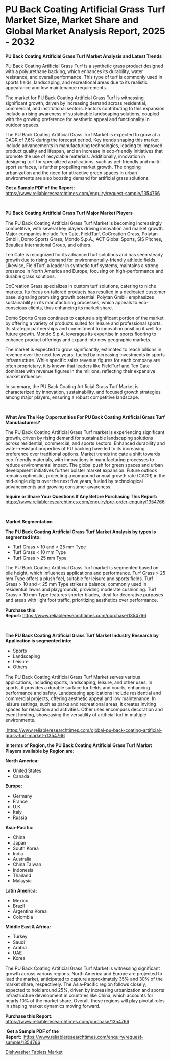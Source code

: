 <p><h1>PU Back Coating Artificial Grass Turf Market Size, Market Share and Global Market Analysis Report, 2025 - 2032</h1></p><p><strong>PU Back Coating Artificial Grass Turf Market Analysis and Latest Trends</strong></p>
<p><p>PU Back Coating Artificial Grass Turf is a synthetic grass product designed with a polyurethane backing, which enhances its durability, water resistance, and overall performance. This type of turf is commonly used in sports fields, landscaping, and recreational areas due to its realistic appearance and low maintenance requirements. </p><p>The market for PU Back Coating Artificial Grass Turf is witnessing significant growth, driven by increasing demand across residential, commercial, and institutional sectors. Factors contributing to this expansion include a rising awareness of sustainable landscaping solutions, coupled with the growing preference for aesthetic appeal and functionality in outdoor spaces. </p><p>The PU Back Coating Artificial Grass Turf Market is expected to grow at a CAGR of 7.6% during the forecast period. Key trends shaping this market include advancements in manufacturing technologies, leading to improved product quality and lifespan, and an increase in eco-friendly initiatives that promote the use of recyclable materials. Additionally, innovation in designing turf for specialized applications, such as pet-friendly and multi-sport surfaces, is further propelling market growth. The ongoing urbanization and the need for attractive green spaces in urban environments are also boosting demand for artificial grass solutions.</p></p>
<p><strong>Get a Sample PDF of the Report:&nbsp;</strong> <a href="https://www.reliableresearchtimes.com/enquiry/request-sample/1354766?utm_campaign=2183&utm_medium=2&utm_source=Github&utm_content=ia&utm_term=07022025&utm_id=pu-back-coating-artificial-grass-turf">https://www.reliableresearchtimes.com/enquiry/request-sample/1354766</a></p>
<p>&nbsp;</p>
<p><strong>PU Back Coating Artificial Grass Turf Major Market Players</strong></p>
<p><p>The PU Back Coating Artificial Grass Turf Market is becoming increasingly competitive, with several key players driving innovation and market growth. Major companies include Ten Cate, FieldTurf, CoCreation Grass, Polytan GmbH, Domo Sports Grass, Mondo S.p.A., ACT Global Sports, SIS Pitches, Beaulieu International Group, and others.</p><p>Ten Cate is recognized for its advanced turf solutions and has seen steady growth due to rising demand for environmentally-friendly athletic fields. Likewise, FieldTurf, a leader in synthetic turf systems, maintains a strong presence in North America and Europe, focusing on high-performance and durable grass solutions.</p><p>CoCreation Grass specializes in custom turf solutions, catering to niche markets. Its focus on tailored products has resulted in a dedicated customer base, signaling promising growth potential. Polytan GmbH emphasizes sustainability in its manufacturing processes, which appeals to eco-conscious clients, thus enhancing its market share.</p><p>Domo Sports Grass continues to capture a significant portion of the market by offering a variety of products suited for leisure and professional sports. Its strategic partnerships and commitment to innovation position it well for future growth. Mondo S.p.A. leverages its expertise in sports flooring to enhance product offerings and expand into new geographic markets.</p><p>The market is expected to grow significantly, estimated to reach billions in revenue over the next few years, fueled by increasing investments in sports infrastructure. While specific sales revenue figures for each company are often proprietary, it is known that leaders like FieldTurf and Ten Cate dominate with revenue figures in the millions, reflecting their expansive market influence.</p><p>In summary, the PU Back Coating Artificial Grass Turf Market is characterized by innovation, sustainability, and focused growth strategies among major players, ensuring a robust competitive landscape.</p></p>
<p>&nbsp;</p>
<p><strong>What Are The Key Opportunities For PU Back Coating Artificial Grass Turf Manufacturers?</strong></p>
<p><p>The PU Back Coating Artificial Grass Turf market is experiencing significant growth, driven by rising demand for sustainable landscaping solutions across residential, commercial, and sports sectors. Enhanced durability and water-resistant properties of PU backing have led to its increasing preference over traditional options. Market trends indicate a shift towards eco-friendly materials, with innovations in manufacturing processes to reduce environmental impact. The global push for green spaces and urban development initiatives further bolster market expansion. Future outlook remains optimistic, projecting a compound annual growth rate (CAGR) in the mid-single digits over the next five years, fueled by technological advancements and growing consumer awareness.</p></p>
<p><strong>Inquire or Share Your Questions If Any Before Purchasing This Report:</strong> <a href="https://www.reliableresearchtimes.com/enquiry/pre-order-enquiry/1354766?utm_campaign=2183&utm_medium=2&utm_source=Github&utm_content=ia&utm_term=07022025&utm_id=pu-back-coating-artificial-grass-turf">https://www.reliableresearchtimes.com/enquiry/pre-order-enquiry/1354766</a></p>
<p>&nbsp;</p>
<p><strong>Market Segmentation</strong></p>
<p><strong>The PU Back Coating Artificial Grass Turf Market Analysis by types is segmented into:</strong></p>
<p><ul><li>Turf Grass > 10 and < 25 mm Type</li><li>Turf Grass < 10 mm Type</li><li>Turf Grass > 25 mm Type</li></ul></p>
<p><p>The PU Back Coating Artificial Grass Turf market is segmented based on pile height, which influences applications and performance. Turf Grass > 25 mm Type offers a plush feel, suitable for leisure and sports fields. Turf Grass > 10 and < 25 mm Type strikes a balance, commonly used in residential lawns and playgrounds, providing moderate cushioning. Turf Grass < 10 mm Type features shorter blades, ideal for decorative purposes and areas with light foot traffic, prioritizing aesthetics over performance.</p></p>
<p><strong>Purchase this Report:&nbsp;</strong><a href="https://www.reliableresearchtimes.com/purchase/1354766?utm_campaign=2183&utm_medium=2&utm_source=Github&utm_content=ia&utm_term=07022025&utm_id=pu-back-coating-artificial-grass-turf">https://www.reliableresearchtimes.com/purchase/1354766</a></p>
<p>&nbsp;</p>
<p><strong>The PU Back Coating Artificial Grass Turf Market Industry Research by Application is segmented into:</strong></p>
<p><ul><li>Sports</li><li>Landscaping</li><li>Leisure</li><li>Others</li></ul></p>
<p><p>The PU Back Coating Artificial Grass Turf Market serves various applications, including sports, landscaping, leisure, and other uses. In sports, it provides a durable surface for fields and courts, enhancing performance and safety. Landscaping applications include residential and commercial projects, offering aesthetic appeal and low maintenance. In leisure settings, such as parks and recreational areas, it creates inviting spaces for relaxation and activities. Other uses encompass decoration and event hosting, showcasing the versatility of artificial turf in multiple environments.</p></p>
<p><a href="https://www.reliableresearchtimes.com/global-pu-back-coating-artificial-grass-turf-market-r1354766?utm_campaign=2183&utm_medium=2&utm_source=Github&utm_content=ia&utm_term=07022025&utm_id=pu-back-coating-artificial-grass-turf">&nbsp;https://www.reliableresearchtimes.com/global-pu-back-coating-artificial-grass-turf-market-r1354766</a></p>
<p><strong>In terms of Region, the PU Back Coating Artificial Grass Turf Market Players available by Region are:</strong></p>
<p>
    <p> <strong> North America: </strong>
        <ul>
            <li>United States</li>
            <li>Canada</li>
        </ul>
        </p> 
    <p> <strong> Europe: </strong>
        <ul>
            <li>Germany</li>
            <li>France</li>
            <li>U.K.</li>
            <li>Italy</li>
            <li>Russia</li>
        </ul>
        </p> 
    <p> <strong> Asia-Pacific: </strong>
        <ul>
            <li>China</li>
            <li>Japan</li>
            <li>South Korea</li>
            <li>India</li>
            <li>Australia</li>
            <li>China Taiwan</li>
            <li>Indonesia</li>
            <li>Thailand</li>
            <li>Malaysia</li>
        </ul>
        </p> 
    <p> <strong> Latin America: </strong>
        <ul>
            <li>Mexico</li>
            <li>Brazil</li>
            <li>Argentina Korea</li>
            <li>Colombia</li>
        </ul>
        </p> 
    <p> <strong> Middle East & Africa: </strong>
        <ul>
            <li>Turkey</li>
            <li>Saudi</li>
            <li>Arabia</li>
            <li>UAE</li>
            <li>Korea</li>
        </ul>
    </p>
    </p>
<p><p>The PU Back Coating Artificial Grass Turf Market is witnessing significant growth across various regions. North America and Europe are projected to lead the market, anticipated to capture approximately 35% and 30% of the market share, respectively. The Asia-Pacific region follows closely, expected to hold around 25%, driven by increasing urbanization and sports infrastructure development in countries like China, which accounts for nearly 10% of the market share. Overall, these regions will play pivotal roles in shaping market dynamics moving forward.</p></p>
<p><strong>Purchase this Report: </strong><a href="https://www.reliableresearchtimes.com/purchase/1354766?utm_campaign=2183&utm_medium=2&utm_source=Github&utm_content=ia&utm_term=07022025&utm_id=pu-back-coating-artificial-grass-turf">https://www.reliableresearchtimes.com/purchase/1354766</a></p>
<p>&nbsp;<strong>Get a Sample PDF of the Report:&nbsp;&nbsp;</strong><a href="https://www.reliableresearchtimes.com/enquiry/request-sample/1354766?utm_campaign=2183&utm_medium=2&utm_source=Github&utm_content=ia&utm_term=07022025&utm_id=pu-back-coating-artificial-grass-turf">https://www.reliableresearchtimes.com/enquiry/request-sample/1354766</a></p>
<p><strong></strong></p>
<p><p><a href="https://github.com/SanjidaKhan901/Market-Research-Report-List-1/blob/main/dishwasher-tablets-market.md?utm_campaign=2183&utm_medium=2&utm_source=Github&utm_content=ia&utm_term=07022025&utm_id=pu-back-coating-artificial-grass-turf">Dishwasher Tablets Market</a></p></p>